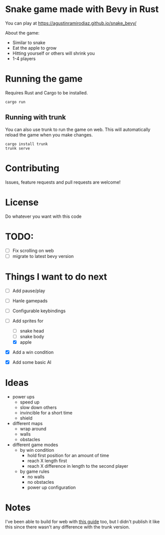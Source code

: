 # Snake game made with Bevy in Rust

You can play at https://agustinramirodiaz.github.io/snake_bevy/

About the game:

- Similar to snake
- Eat the apple to grow
- Hitting yourself or others will shrink you
- 1-4 players

# Running the game

Requires Rust and Cargo to be installed.

```
cargo run
```

## Running with trunk

You can also use trunk to run the game on web. This will automatically reload the game when you make changes.

```
cargo install trunk
trunk serve
```

# Contributing

Issues, feature requests and pull requests are welcome!

# License

Do whatever you want with this code

# TODO:

- [ ] Fix scrolling on web
- [ ] migrate to latest bevy version

# Things I want to do next

- [ ] Add pause/play
- [ ] Hanle gamepads
- [ ] Configurable keybindings
- [ ] Add sprites for

  - [ ] snake head
  - [ ] snake body
  - [x] apple

- [x] Add a win condition
- [x] Add some basic AI

# Ideas

- power ups
  - speed up
  - slow down others
  - invincible for a short time
  - shield
- different maps
  - wrap around
  - walls
  - obstacles
- different game modes
  - by win condition
    - hold first position for an amount of time
    - reach X length first
    - reach X difference in length to the second player
  - by game rules
    - no walls
    - no obstacles
    - power up configuration

# Notes

I've been able to build for web with [this guide](https://dev.to/sbelzile/making-games-in-rust-deploying-a-bevy-app-to-the-web-1ahn) too, but I didn't publish it like this since there wasn't any difference with the trunk version.

